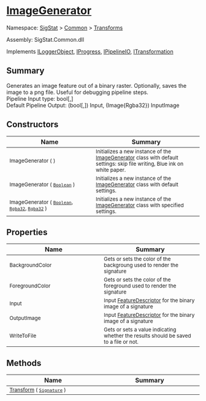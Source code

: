 # [ImageGenerator](./ImageGenerator.md)

Namespace: [SigStat]() > [Common](./../README.md) > [Transforms](./README.md)

Assembly: SigStat.Common.dll

Implements [ILoggerObject](./../ILoggerObject.md), [IProgress](./../Helpers/IProgress.md), [IPipelineIO](./../Pipeline/IPipelineIO.md), [ITransformation](./../ITransformation.md)

## Summary
Generates an image feature out of a binary raster.  Optionally, saves the image to a png file.  Useful for debugging pipeline steps.  <br>Pipeline Input type: bool[,]<br>Default Pipeline Output: (bool[,]) Input, (Image{Rgba32}) InputImage

## Constructors

| Name<img width=475> | Summary<img width=475> | 
| --- | --- | 
| <sub>ImageGenerator (  )</sub>| <sub>Initializes a new instance of the [ImageGenerator](https://github.com/sigstat/sigstat/blob/develop/docs/md/SigStat/Common/Transforms/ImageGenerator.md) class with default settings: skip file writing, Blue ink on white paper.</sub>| <br>
| <sub>ImageGenerator ( [`Boolean`](https://docs.microsoft.com/en-us/dotnet/api/System.Boolean) )</sub>| <sub>Initializes a new instance of the [ImageGenerator](https://github.com/sigstat/sigstat/blob/develop/docs/md/SigStat/Common/Transforms/ImageGenerator.md) class with default settings.</sub>| <br>
| <sub>ImageGenerator ( [`Boolean`](https://docs.microsoft.com/en-us/dotnet/api/System.Boolean), [`Rgba32`](./ImageGenerator.md), [`Rgba32`](./ImageGenerator.md) )</sub>| <sub>Initializes a new instance of the [ImageGenerator](https://github.com/sigstat/sigstat/blob/develop/docs/md/SigStat/Common/Transforms/ImageGenerator.md) class with specified settings.</sub>| <br>


## Properties

| Name<img width=475> | Summary<img width=475> | 
| --- | --- | 
| <sub>BackgroundColor</sub>| <sub>Gets or sets the color of the backgroung used to render the signature</sub>| <br>
| <sub>ForegroundColor</sub>| <sub>Gets or sets the color of the foreground used to render the signature</sub>| <br>
| <sub>Input</sub>| <sub>Input [FeatureDescriptor](https://github.com/sigstat/sigstat/blob/develop/docs/md/SigStat/Common/FeatureDescriptor.md) for the binary image of a signature</sub>| <br>
| <sub>OutputImage</sub>| <sub>Input [FeatureDescriptor](https://github.com/sigstat/sigstat/blob/develop/docs/md/SigStat/Common/FeatureDescriptor.md) for the binary image of a signature</sub>| <br>
| <sub>WriteToFile</sub>| <sub>Gets or sets a value indicating whether the results should be saved to a file or not.</sub>| <br>


## Methods

| Name<img width=475> | Summary<img width=475> | 
| --- | --- | 
| <sub>[Transform](./Methods/ImageGenerator-100663679.md) ( [`Signature`](./../Signature.md) )</sub>| <sub></sub>| <br>


